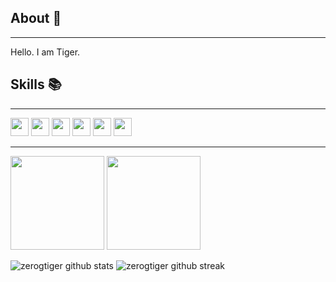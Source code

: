 ## About 👋
-------------------
Hello. I am Tiger. 


## Skills 📚
-------------------
<img src="https://img.shields.io/badge/Raspberry%20Pi-A22846?style=for-the-badge&logo=Raspberry%20Pi&logoColor=white" height="29">  <img src="https://img.shields.io/badge/blender-%23F5792A.svg?style=for-the-badge&logo=blender&logoColor=white" height="29">  <img src="https://img.shields.io/badge/VisualStudioCode-0078d7.svg?style=for-the-badge&logo=visual-studio-code&logoColor=white" height="29">  <img src="https://img.shields.io/badge/github-%23121011.svg?style=for-the-badge&logo=github&logoColor=white" height="29">  <img src="https://img.shields.io/badge/C++-5C2D91.svg?style=for-the-badge&logo=CPP&logoColor=white" height="29">  <img src="https://img.shields.io/badge/Java-%23F05033.svg?style=for-the-badge&logo=Java&logoColor=whitee" height="29">
  
-------------------
  
<img src="https://github-readme-stats.vercel.app/api?username=zerogtiger&show_icons=true&theme=gotham&count_private=true&include_all_commits=true" height="150"> <img src="https://github-readme-streak-stats.herokuapp.com/?user=zerogtiger&theme=gotham&include_all_commits=true&count_private=true" height="150">


![zerogtiger github stats](https://github-readme-stats.vercel.app/api?username=zerogtiger&show_icons=true&theme=gotham&count_private=true&include_all_commits=true)
![zerogtiger github streak](https://github-readme-streak-stats.herokuapp.com/?user=zerogtiger&theme=gotham&include_all_commits=true&count_private=true)




<!--
**zerogtiger/zerogtiger** is a ✨ _special_ ✨ repository because its `README.md` (this file) appears on your GitHub profile.

Here are some ideas to get you started:

- 🔭 I’m currently working on ...
- 🌱 I’m currently learning ...
- 👯 I’m looking to collaborate on ...
- 🤔 I’m looking for help with ...
- 💬 Ask me about ...
- 📫 How to reach me: ...
- 😄 Pronouns: ...
- ⚡ Fun fact: ...

 ## Contacts 📝
-------------------
<a href="https://www.instagram.com/tmaswang_69/">![Instagram](https://img.shields.io/badge/tmaswang_69-%23E4405F.svg?style=for-the-badge&logo=Instagram&logoColor=white)</a> <a href="https://www.linkedin.com/in/thomas-wang-5044b01b3/">![LinkedIn](https://img.shields.io/badge/ThomasWang-%231DA1F2.svg?style=for-the-badge&logo=LinkedIn&logoColor=white)</a> <a href="mailto:thomaswang003@gmail.com">![Gmail](https://img.shields.io/badge/thomaswang003-%23E4405F.svg?style=for-the-badge&logo=Gmail&logoColor=white)</a>
 ![Discord](https://img.shields.io/badge/thootmas%237130-%237289DA.svg?style=for-the-badge&logo=discord&logoColor=white)
  <a href="https://open.spotify.com/user/21j5rrzcvdw7k6wq3yzr4uj7q?si=e10039c0705c4c6a">![Spotify](https://img.shields.io/badge/ThomasWang-%38B9AB.svg?style=for-the-badge&logo=spotify&logoColor=white)</a>
-->

